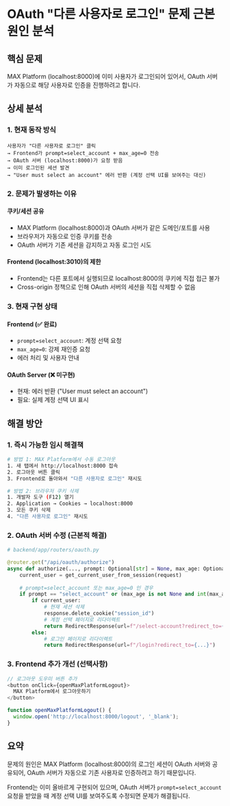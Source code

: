 # OAuth "다른 사용자로 로그인" 문제 근본 원인 분석

## 핵심 문제

MAX Platform (localhost:8000)에 이미 사용자가 로그인되어 있어서, OAuth 서버가 자동으로 해당 사용자로 인증을 진행하려고 합니다.

## 상세 분석

### 1. 현재 동작 방식
```
사용자가 "다른 사용자로 로그인" 클릭
→ Frontend가 prompt=select_account + max_age=0 전송
→ OAuth 서버 (localhost:8000)가 요청 받음
→ 이미 로그인된 세션 발견
→ "User must select an account" 에러 반환 (계정 선택 UI를 보여주는 대신)
```

### 2. 문제가 발생하는 이유

#### 쿠키/세션 공유
- MAX Platform (localhost:8000)과 OAuth 서버가 같은 도메인/포트를 사용
- 브라우저가 자동으로 인증 쿠키를 전송
- OAuth 서버가 기존 세션을 감지하고 자동 로그인 시도

#### Frontend (localhost:3010)의 제한
- Frontend는 다른 포트에서 실행되므로 localhost:8000의 쿠키에 직접 접근 불가
- Cross-origin 정책으로 인해 OAuth 서버의 세션을 직접 삭제할 수 없음

### 3. 현재 구현 상태

#### Frontend (✅ 완료)
- `prompt=select_account`: 계정 선택 요청
- `max_age=0`: 강제 재인증 요청
- 에러 처리 및 사용자 안내

#### OAuth Server (❌ 미구현)
- 현재: 에러 반환 ("User must select an account")
- 필요: 실제 계정 선택 UI 표시

## 해결 방안

### 1. 즉시 가능한 임시 해결책
```bash
# 방법 1: MAX Platform에서 수동 로그아웃
1. 새 탭에서 http://localhost:8000 접속
2. 로그아웃 버튼 클릭
3. Frontend로 돌아와서 "다른 사용자로 로그인" 재시도

# 방법 2: 브라우저 쿠키 삭제
1. 개발자 도구 (F12) 열기
2. Application → Cookies → localhost:8000
3. 모든 쿠키 삭제
4. "다른 사용자로 로그인" 재시도
```

### 2. OAuth 서버 수정 (근본적 해결)

```python
# backend/app/routers/oauth.py

@router.get("/api/oauth/authorize")
async def authorize(..., prompt: Optional[str] = None, max_age: Optional[str] = None):
    current_user = get_current_user_from_session(request)
    
    # prompt=select_account 또는 max_age=0 인 경우
    if prompt == "select_account" or (max_age is not None and int(max_age) == 0):
        if current_user:
            # 현재 세션 삭제
            response.delete_cookie("session_id")
            # 계정 선택 페이지로 리다이렉트
            return RedirectResponse(url=f"/select-account?redirect_to={...}")
        else:
            # 로그인 페이지로 리다이렉트
            return RedirectResponse(url=f"/login?redirect_to={...}")
```

### 3. Frontend 추가 개선 (선택사항)

```typescript
// 로그아웃 도우미 버튼 추가
<button onClick={openMaxPlatformLogout}>
  MAX Platform에서 로그아웃하기
</button>

function openMaxPlatformLogout() {
  window.open('http://localhost:8000/logout', '_blank');
}
```

## 요약

문제의 원인은 MAX Platform (localhost:8000)의 로그인 세션이 OAuth 서버와 공유되어, OAuth 서버가 자동으로 기존 사용자로 인증하려고 하기 때문입니다. 

Frontend는 이미 올바르게 구현되어 있으며, OAuth 서버가 `prompt=select_account` 요청을 받았을 때 계정 선택 UI를 보여주도록 수정되면 문제가 해결됩니다.